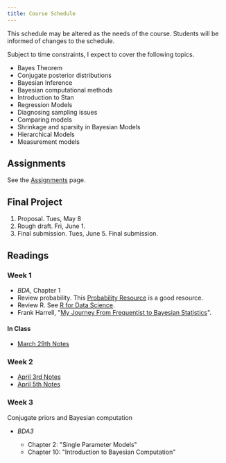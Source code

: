 ```yaml
---
title: Course Schedule
---
```


This schedule may be altered as the needs of the course. 
Students will be informed of changes to the schedule.

Subject to time constraints, I expect to cover the following topics.

- Bayes Theorem
- Conjugate posterior distributions
- Bayesian Inference
- Bayesian computational methods
- Introduction to Stan
- Regression Models
- Diagnosing sampling issues
- Comparing models
- Shrinkage and sparsity in Bayesian Models
- Hierarchical Models
- Measurement models

## Assignments

See the [Assignments](./assignments) page.

## Final Project

1. Proposal. Tues, May 8
2. Rough draft. Fri, June 1.
3. Final submission. Tues, June 5. Final submission.


## Readings


### Week 1

- *BDA*, Chapter 1
- Review probability. This [Probability Resource](http://www.wzchen.com/probability-cheatsheet/) is a good resource.
- Review R. See [R for Data Science](http://r4ds.had.co.nz/).
- Frank Harrell, "[My Journey From Frequentist to Bayesian Statistics](http://www.fharrell.com/post/journey/)".

#### In Class

- [March 29th Notes](https://uw-csss-564.github.io/2018-03-29/)

### Week 2

- [April 3rd Notes](https://uw-csss-564.github.io/2018-04-03/)
- [April 5th Notes](https://uw-csss-564.github.io/2018-04-05/)

### Week 3

Conjugate priors and Bayesian computation

-   *BDA3*
  
    - Chapter 2: "Single Parameter Models"
    - Chapter 10: "Introduction to Bayesian Computation"
